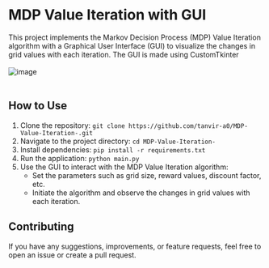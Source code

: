 # MDP Value Iteration with GUI

This project implements the Markov Decision Process (MDP) Value Iteration algorithm with a Graphical User Interface (GUI) to visualize the changes in grid values with each iteration. The GUI is made using CustomTkinter
<br>
<br>
![image](https://github.com/tanvir-a0/MDP-Value-Iteration-/assets/66798561/48aefa0e-93b8-4b87-b67c-d2db3519dcf1)
<br>
<br>
## How to Use

1. Clone the repository: `git clone https://github.com/tanvir-a0/MDP-Value-Iteration-.git`
2. Navigate to the project directory: `cd MDP-Value-Iteration-`
3. Install dependencies: `pip install -r requirements.txt`
4. Run the application: `python main.py`
5. Use the GUI to interact with the MDP Value Iteration algorithm:
   - Set the parameters such as grid size, reward values, discount factor, etc.
   - Initiate the algorithm and observe the changes in grid values with each iteration.


## Contributing
If you have any suggestions, improvements, or feature requests, feel free to open an issue or create a pull request.
